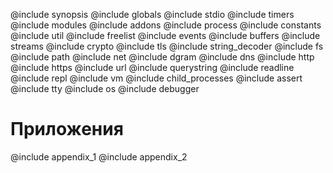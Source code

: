 
@include synopsis
@include globals
@include stdio
@include timers
@include modules
@include addons
@include process
@include constants
@include util
@include freelist
@include events
@include buffers
@include streams
@include crypto
@include tls
@include string_decoder
@include fs
@include path
@include net
@include dgram
@include dns
@include http
@include https
@include url
@include querystring
@include readline
@include repl
@include vm
@include child_processes
@include assert
@include tty
@include os
@include debugger

# Приложения
@include appendix_1
@include appendix_2


